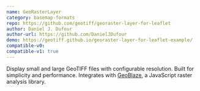 ```yaml
---
name: GeoRasterLayer
category: basemap-formats
repo: https://github.com/geotiff/georaster-layer-for-leaflet
author: Daniel J. Dufour
author-url: https://github.com/DanielJDufour
demo: https://geotiff.github.io/georaster-layer-for-leaflet-example/
compatible-v0:
compatible-v1: true
---
```


Display small and large GeoTIFF files with configurable resolution.  Built for simplicity and performance.  Integrates with <a href="https://geoblaze.io/">GeoBlaze</a>, a JavaScript raster analysis library.
